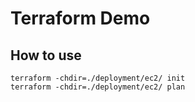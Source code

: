 # Terraform Demo

## How to use

```shell
terraform -chdir=./deployment/ec2/ init
terraform -chdir=./deployment/ec2/ plan
```
